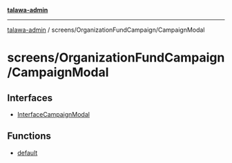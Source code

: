 [**talawa-admin**](../../../README.md)

***

[talawa-admin](../../../README.md) / screens/OrganizationFundCampaign/CampaignModal

# screens/OrganizationFundCampaign/CampaignModal

## Interfaces

- [InterfaceCampaignModal](interfaces/InterfaceCampaignModal.md)

## Functions

- [default](functions/default.md)
